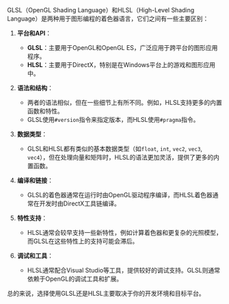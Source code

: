GLSL（OpenGL Shading Language）和HLSL（High-Level Shading Language）是两种用于图形编程的着色器语言，它们之间有一些主要区别：

1. **平台和API**：
   - **GLSL**：主要用于OpenGL和OpenGL ES，广泛应用于跨平台的图形应用程序。
   - **HLSL**：主要用于DirectX，特别是在Windows平台上的游戏和图形应用中。

2. **语法和结构**：
   - 两者的语法相似，但在一些细节上有所不同。例如，HLSL支持更多的内置函数和特性。
   - GLSL使用`#version`指令来指定版本，而HLSL使用`#pragma`指令。

3. **数据类型**：
   - GLSL和HLSL都有类似的基本数据类型（如`float`, `int`, `vec2`, `vec3`, `vec4`），但在处理向量和矩阵时，HLSL的语法更加灵活，提供了更多的内置函数。

4. **编译和链接**：
   - GLSL的着色器通常在运行时由OpenGL驱动程序编译，而HLSL着色器通常在开发时由DirectX工具链编译。

5. **特性支持**：
   - HLSL通常会较早支持一些新特性，例如计算着色器和更复杂的光照模型，而GLSL在这些特性上的支持可能会滞后。

6. **调试和工具**：
   - HLSL通常配合Visual Studio等工具，提供较好的调试支持。GLSL则通常依赖于OpenGL的调试工具和扩展。

总的来说，选择使用GLSL还是HLSL主要取决于你的开发环境和目标平台。